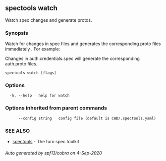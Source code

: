 ## spectools watch

Watch spec changes and generate protos.

### Synopsis

Watch for changes in spec files and generates the corresponding proto files immediately . For example:

Changes in auth.credentials.spec will generate the corresponding auth.proto files.

```
spectools watch [flags]
```

### Options

```
  -h, --help   help for watch
```

### Options inherited from parent commands

```
      --config string   config file (default is CWD/.spectools.yaml)
```

### SEE ALSO

* [spectools](spectools.md)	 - The furo spec toolkit

###### Auto generated by spf13/cobra on 4-Sep-2020
